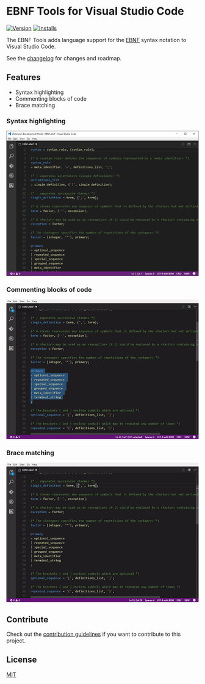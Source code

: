 # EBNF Tools for Visual Studio Code
[![Version](http://vsmarketplacebadge.apphb.com/version/igochkov.vscode-ebnf.svg)](https://marketplace.visualstudio.com/items?itemName=igochkov.vscode-ebnf)
[![Installs](http://vsmarketplacebadge.apphb.com/installs/igochkov.vscode-ebnf.svg)](https://marketplace.visualstudio.com/items?itemName=igochkov.vscode-ebnf)

The EBNF Tools adds language support for the [EBNF](https://en.wikipedia.org/wiki/Extended_Backus%E2%80%93Naur_Form) syntax notation to Visual Studio Code. 

See the [changelog](CHANGELOG.md) for changes and roadmap.

## Features

- Syntax highlighting
- Commenting blocks of code
- Brace matching

### Syntax highlighting
![Syntax highlighting](./images/syntax-highlighting.png)

### Commenting blocks of code
![Commenting blocks of code](./images/commenting-block.gif)

### Brace matching
![Brace matching](./images/brace-matching.gif)

## Contribute
Check out the [contribution guidelines](CONTRIBUTING.md) if you want to contribute to this project.

## License
[MIT](LICENSE)